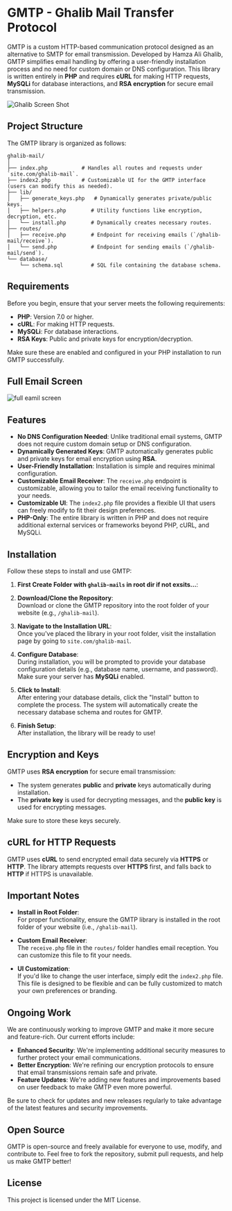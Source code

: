 

# GMTP - Ghalib Mail Transfer Protocol

GMTP is a custom HTTP-based communication protocol designed as an alternative to SMTP for email transmission. Developed by Hamza Ali Ghalib, GMTP simplifies email handling by offering a user-friendly installation process and no need for custom domain or DNS configuration. This library is written entirely in **PHP** and requires **cURL** for making HTTP requests, **MySQLi** for database interactions, and **RSA encryption** for secure email transmission.

![Ghalib Screen Shot](https://github.com/user-attachments/assets/33f4d586-59d8-467d-8525-1ca8d893c30c)



## Project Structure

The GMTP library is organized as follows:

```
ghalib-mail/
│
├── index.php           # Handles all routes and requests under `site.com/ghalib-mail`.
├── index2.php          # Customizable UI for the GMTP interface (users can modify this as needed).
├── lib/                
│   ├── generate_keys.php   # Dynamically generates private/public keys.
│   ├── helpers.php        # Utility functions like encryption, decryption, etc.
│   └── install.php        # Dynamically creates necessary routes.
├── routes/
│   ├── receive.php        # Endpoint for receiving emails (`/ghalib-mail/receive`).
│   └── send.php           # Endpoint for sending emails (`/ghalib-mail/send`).
└── database/
    └── schema.sql         # SQL file containing the database schema.
```

## Requirements

Before you begin, ensure that your server meets the following requirements:

- **PHP**: Version 7.0 or higher.
- **cURL**: For making HTTP requests.
- **MySQLi**: For database interactions.
- **RSA Keys**: Public and private keys for encryption/decryption.

Make sure these are enabled and configured in your PHP installation to run GMTP successfully.

## Full Email Screen
![full eamil screen](https://github.com/user-attachments/assets/76c9ca4c-babd-4126-9ff4-28a22ec48fb9)


## Features

- **No DNS Configuration Needed**: Unlike traditional email systems, GMTP does not require custom domain setup or DNS configuration.
- **Dynamically Generated Keys**: GMTP automatically generates public and private keys for email encryption using **RSA**.
- **User-Friendly Installation**: Installation is simple and requires minimal configuration.
- **Customizable Email Receiver**: The `receive.php` endpoint is customizable, allowing you to tailor the email receiving functionality to your needs.
- **Customizable UI**: The `index2.php` file provides a flexible UI that users can freely modify to fit their design preferences.
- **PHP-Only**: The entire library is written in PHP and does not require additional external services or frameworks beyond PHP, cURL, and MySQLi.

## Installation

Follow these steps to install and use GMTP:

1. **First Create Folder with `ghalib-mails` in root dir if not exsits...**:

2.  **Download/Clone the Repository**:  
   Download or clone the GMTP repository into the root folder of your website (e.g., `/ghalib-mail`).

4. **Navigate to the Installation URL**:  
   Once you've placed the library in your root folder, visit the installation page by going to `site.com/ghalib-mail`.

5. **Configure Database**:  
   During installation, you will be prompted to provide your database configuration details (e.g., database name, username, and password). Make sure your server has **MySQLi** enabled.

6. **Click to Install**:  
   After entering your database details, click the "Install" button to complete the process. The system will automatically create the necessary database schema and routes for GMTP.

7. **Finish Setup**:  
   After installation, the library will be ready to use!

## Encryption and Keys

GMTP uses **RSA encryption** for secure email transmission:

- The system generates **public** and **private** keys automatically during installation.
- The **private key** is used for decrypting messages, and the **public key** is used for encrypting messages.

Make sure to store these keys securely.

## cURL for HTTP Requests

GMTP uses **cURL** to send encrypted email data securely via **HTTPS** or **HTTP**. The library attempts requests over **HTTPS** first, and falls back to **HTTP** if HTTPS is unavailable.

## Important Notes

- **Install in Root Folder**:  
  For proper functionality, ensure the GMTP library is installed in the root folder of your website (i.e., `/ghalib-mail`).
  
- **Custom Email Receiver**:  
  The `receive.php` file in the `routes/` folder handles email reception. You can customize this file to fit your needs.

- **UI Customization**:  
  If you'd like to change the user interface, simply edit the `index2.php` file. This file is designed to be flexible and can be fully customized to match your own preferences or branding.

## Ongoing Work

We are continuously working to improve GMTP and make it more secure and feature-rich. Our current efforts include:

- **Enhanced Security**: We're implementing additional security measures to further protect your email communications.
- **Better Encryption**: We're refining our encryption protocols to ensure that email transmissions remain safe and private.
- **Feature Updates**: We're adding new features and improvements based on user feedback to make GMTP even more powerful.

Be sure to check for updates and new releases regularly to take advantage of the latest features and security improvements.

## Open Source

GMTP is open-source and freely available for everyone to use, modify, and contribute to. Feel free to fork the repository, submit pull requests, and help us make GMTP better!

## License

This project is licensed under the MIT License.
